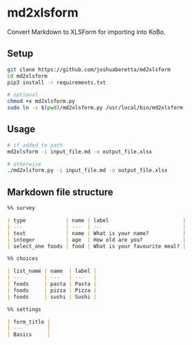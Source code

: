 # md2xlsform

Convert Markdown to XLSForm for importing into KoBo.

## Setup
```bash
git clone https://github.com/joshuaberetta/md2xlsform
cd md2xlsform
pip3 install -r requirements.txt

# optional
chmod +x md2xlsform.py
sudo ln -s $(pwd)/md2xlsform.py /usr/local/bin/md2xlsform
```

## Usage
```bash
# if added to path
md2xlsform -i input_file.md -o output_file.xlsx

# otherwise
./md2xlsform.py -i input_file.md -o output_file.xlsx
```

## Markdown file structure

```markdown
%% survey

| type             | name | label                        |
| ---              | ---  | ---                          |
| text             | name | What is your name?           |
| integer          | age  | How old are you?             |
| select_one foods | food | What is your favourite meal? |

%% choices

| list_name | name  | label |
| ---       | ---   | ---   |
| foods     | pasta | Pasta |
| foods     | pizza | Pizza |
| foods     | sushi | Sushi |

%% settings

| form_title |
| ---        |
| Basics     |
```
